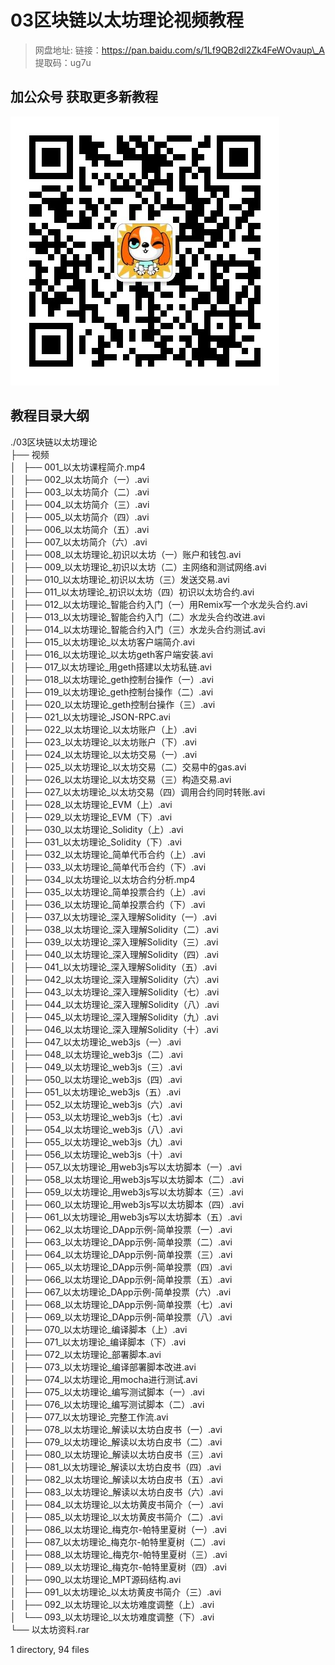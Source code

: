 # 03区块链以太坊理论视频教程

> 网盘地址: 链接：https://pan.baidu.com/s/1Lf9QB2dl2Zk4FeWOvaup\_A 提取码：ug7u

## 加公众号 获取更多新教程
 ![](assets/vxlogo.jpg)
## 教程目录大纲
./03区块链以太坊理论  
├── 视频  
│   ├── 001_以太坊课程简介.mp4  
│   ├── 002_以太坊简介（一）.avi  
│   ├── 003_以太坊简介（二）.avi  
│   ├── 004_以太坊简介（三）.avi  
│   ├── 005_以太坊简介（四）.avi  
│   ├── 006_以太坊简介（五）.avi  
│   ├── 007_以太坊简介（六）.avi  
│   ├── 008_以太坊理论_初识以太坊（一）账户和钱包.avi  
│   ├── 009_以太坊理论_初识以太坊（二）主网络和测试网络.avi  
│   ├── 010_以太坊理论_初识以太坊（三）发送交易.avi  
│   ├── 011_以太坊理论_初识以太坊（四）初识以太坊合约.avi  
│   ├── 012_以太坊理论_智能合约入门（一）用Remix写一个水龙头合约.avi  
│   ├── 013_以太坊理论_智能合约入门（二）水龙头合约改进.avi  
│   ├── 014_以太坊理论_智能合约入门（三）水龙头合约测试.avi  
│   ├── 015_以太坊理论_以太坊客户端简介.avi  
│   ├── 016_以太坊理论_以太坊geth客户端安装.avi  
│   ├── 017_以太坊理论_用geth搭建以太坊私链.avi  
│   ├── 018_以太坊理论_geth控制台操作（一）.avi  
│   ├── 019_以太坊理论_geth控制台操作（二）.avi  
│   ├── 020_以太坊理论_geth控制台操作（三）.avi  
│   ├── 021_以太坊理论_JSON-RPC.avi  
│   ├── 022_以太坊理论_以太坊账户（上）.avi  
│   ├── 023_以太坊理论_以太坊账户（下）.avi  
│   ├── 024_以太坊理论_以太坊交易（一）.avi  
│   ├── 025_以太坊理论_以太坊交易（二）交易中的gas.avi  
│   ├── 026_以太坊理论_以太坊交易（三）构造交易.avi  
│   ├── 027_以太坊理论_以太坊交易（四）调用合约同时转账.avi  
│   ├── 028_以太坊理论_EVM（上）.avi  
│   ├── 029_以太坊理论_EVM（下）.avi  
│   ├── 030_以太坊理论_Solidity（上）.avi  
│   ├── 031_以太坊理论_Solidity（下）.avi  
│   ├── 032_以太坊理论_简单代币合约（上）.avi  
│   ├── 033_以太坊理论_简单代币合约（下）.avi  
│   ├── 034_以太坊理论_以太坊合约分析.mp4  
│   ├── 035_以太坊理论_简单投票合约（上）.avi  
│   ├── 036_以太坊理论_简单投票合约（下）.avi  
│   ├── 037_以太坊理论_深入理解Solidity（一）.avi  
│   ├── 038_以太坊理论_深入理解Solidity（二）.avi  
│   ├── 039_以太坊理论_深入理解Solidity（三）.avi  
│   ├── 040_以太坊理论_深入理解Solidity（四）.avi  
│   ├── 041_以太坊理论_深入理解Solidity（五）.avi  
│   ├── 042_以太坊理论_深入理解Solidity（六）.avi  
│   ├── 043_以太坊理论_深入理解Solidity（七）.avi  
│   ├── 044_以太坊理论_深入理解Solidity（八）.avi  
│   ├── 045_以太坊理论_深入理解Solidity（九）.avi  
│   ├── 046_以太坊理论_深入理解Solidity（十）.avi  
│   ├── 047_以太坊理论_web3js（一）.avi  
│   ├── 048_以太坊理论_web3js（二）.avi  
│   ├── 049_以太坊理论_web3js（三）.avi  
│   ├── 050_以太坊理论_web3js（四）.avi  
│   ├── 051_以太坊理论_web3js（五）.avi  
│   ├── 052_以太坊理论_web3js（六）.avi  
│   ├── 053_以太坊理论_web3js（七）.avi  
│   ├── 054_以太坊理论_web3js（八）.avi  
│   ├── 055_以太坊理论_web3js（九）.avi  
│   ├── 056_以太坊理论_web3js（十）.avi  
│   ├── 057_以太坊理论_用web3js写以太坊脚本（一）.avi  
│   ├── 058_以太坊理论_用web3js写以太坊脚本（二）.avi  
│   ├── 059_以太坊理论_用web3js写以太坊脚本（三）.avi  
│   ├── 060_以太坊理论_用web3js写以太坊脚本（四）.avi  
│   ├── 061_以太坊理论_用web3js写以太坊脚本（五）.avi  
│   ├── 062_以太坊理论_DApp示例-简单投票（一）.avi  
│   ├── 063_以太坊理论_DApp示例-简单投票（二）.avi  
│   ├── 064_以太坊理论_DApp示例-简单投票（三）.avi  
│   ├── 065_以太坊理论_DApp示例-简单投票（四）.avi  
│   ├── 066_以太坊理论_DApp示例-简单投票（五）.avi  
│   ├── 067_以太坊理论_DApp示例-简单投票（六）.avi  
│   ├── 068_以太坊理论_DApp示例-简单投票（七）.avi  
│   ├── 069_以太坊理论_DApp示例-简单投票（八）.avi  
│   ├── 070_以太坊理论_编译脚本（上）.avi  
│   ├── 071_以太坊理论_编译脚本（下）.avi  
│   ├── 072_以太坊理论_部署脚本.avi  
│   ├── 073_以太坊理论_编译部署脚本改进.avi  
│   ├── 074_以太坊理论_用mocha进行测试.avi  
│   ├── 075_以太坊理论_编写测试脚本（一）.avi  
│   ├── 076_以太坊理论_编写测试脚本（二）.avi  
│   ├── 077_以太坊理论_完整工作流.avi  
│   ├── 078_以太坊理论_解读以太坊白皮书（一）.avi  
│   ├── 079_以太坊理论_解读以太坊白皮书（二）.avi  
│   ├── 080_以太坊理论_解读以太坊白皮书（三）.avi  
│   ├── 081_以太坊理论_解读以太坊白皮书（四）.avi  
│   ├── 082_以太坊理论_解读以太坊白皮书（五）.avi  
│   ├── 083_以太坊理论_解读以太坊白皮书（六）.avi  
│   ├── 084_以太坊理论_以太坊黄皮书简介（一）.avi  
│   ├── 085_以太坊理论_以太坊黄皮书简介（二）.avi  
│   ├── 086_以太坊理论_梅克尔-帕特里夏树（一）.avi  
│   ├── 087_以太坊理论_梅克尔-帕特里夏树（二）.avi  
│   ├── 088_以太坊理论_梅克尔-帕特里夏树（三）.avi  
│   ├── 089_以太坊理论_梅克尔-帕特里夏树（四）.avi  
│   ├── 090_以太坊理论_MPT源码结构.avi  
│   ├── 091_以太坊理论_以太坊黄皮书简介（三）.avi  
│   ├── 092_以太坊理论_以太坊难度调整（上）.avi  
│   └── 093_以太坊理论_以太坊难度调整（下）.avi  
└── 以太坊资料.rar  
  
1 directory, 94 files  
